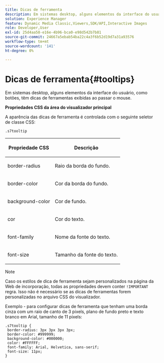 ```yaml
---
title: Dicas de ferramenta
description: Em sistemas desktop, alguns elementos da interface do usuário, como botões, têm dicas de ferramentas exibidas ao passar o mouse.
solution: Experience Manager
feature: Dynamic Media Classic,Viewers,SDK/API,Interactive Images
role: Developer,User
exl-id: 25d4aa58-e16e-4b96-bca0-e98d542b7b81
source-git-commit: 24667a5ebab54ba22c4a3f6b52d19d7a31a93576
workflow-type: tm+mt
source-wordcount: '141'
ht-degree: 0%

---
```


# Dicas de ferramenta{#tooltips}

Em sistemas desktop, alguns elementos da interface do usuário, como botões, têm dicas de ferramentas exibidas ao passar o mouse.

<!--<a id="section_061E550C1C1D4DB2BD663A898895B38C"></a>-->

**Propriedades CSS da área do visualizador principal**

A aparência das dicas de ferramenta é controlada com o seguinte seletor de classe CSS:

```
.s7tooltip
```

<table id="table_94EE3F5BBE4547C0B4943471CEE7EDE4"> 
 <thead> 
  <tr> 
   <th colname="col1" class="entry"> <p> Propriedade CSS </p> </th> 
   <th colname="col2" class="entry"> <p>Descrição </p> </th> 
  </tr> 
 </thead>
 <tbody> 
  <tr> 
   <td colname="col1"> <p> <span class="codeph"> border-radius </span> </p> </td> 
   <td colname="col2"> <p> Raio da borda do fundo. </p> </td> 
  </tr> 
  <tr> 
   <td colname="col1"> <p> <span class="codeph"> border-color </span> </p> </td> 
   <td colname="col2"> <p> Cor da borda do fundo. </p> </td> 
  </tr> 
  <tr> 
   <td colname="col1"> <p> <span class="codeph"> background-color </span> </p> </td> 
   <td colname="col2"> <p> Cor de fundo. </p> </td> 
  </tr> 
  <tr> 
   <td colname="col1"> <p> <span class="codeph"> cor </span> </p> </td> 
   <td colname="col2"> <p>Cor do texto. </p> </td> 
  </tr> 
  <tr> 
   <td colname="col1"> <p> <span class="codeph"> font-family </span> </p> </td> 
   <td colname="col2"> <p>Nome da fonte do texto. </p> </td> 
  </tr> 
  <tr> 
   <td colname="col1"> <p> <span class="codeph"> font-size </span> </p> </td> 
   <td colname="col2"> <p>Tamanho da fonte do texto. </p> </td> 
  </tr> 
 </tbody> 
</table>

>[!NOTE]
>
>Caso os estilos de dica de ferramenta sejam personalizados na página da Web de incorporação, todas as propriedades devem conter `!IMPORTANT` regra. Isso não é necessário se as dicas de ferramentas forem personalizadas no arquivo CSS do visualizador.

Exemplo - para configurar dicas de ferramenta que tenham uma borda cinza com um raio de canto de 3 pixels, plano de fundo preto e texto branco em Arial, tamanho de 11 pixels:

```
.s7tooltip { 
 border-radius: 3px 3px 3px 3px; 
 border-color: #999999; 
 background-color: #000000; 
 color: #FFFFFF; 
 font-family: Arial, Helvetica, sans-serif; 
 font-size: 11px; 
}
```
